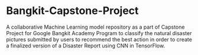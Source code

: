# Bangkit-Capstone-Project

A collaborative Machine Learning model repository as a part of Capstone Project for Google Bangkit Academy Program to classify the natural disaster pictures submitted by users to recommend the best action in order to create a finalized version of a Disaster Report using CNN in TensorFlow.
